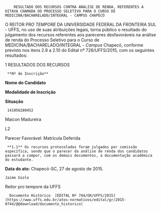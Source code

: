         RESULTADO DOS RECURSOS CONTRA ANÁLISE DE RENDA, REFERENTES À OITAVA CHAMADA DO PROCESSO SELETIVO PARA O CURSO DE MEDICINA/BACHARELADO/INTEGRAL - CAMPUS CHAPECÓ  

O REITOR *PRO TEMPORE* DA UNIVERSIDADE FEDERAL DA FRONTEIRA SUL - UFFS, no uso de suas atribuições legais, torna público o resultado do julgamento dos recursos referentes aos pareceres desfavoráveis na análise de renda do Processo Seletivo para o Curso de MEDICINA/BACHARELADO/INTEGRAL - *Campus* Chapecó, conforme previsto nos itens 2.8 a 2.10 do Edital nº 726/UFFS/2015, com os seguintes resultados:

 1 RESULTADOS DOS RECURSOS

     **Nº de Inscrição**

   **Nome do Candidato**

   **Modalidade de Inscrição**

   **Situação**

     141056280452

   Maicon Madureira

   L2

   Parecer Favorável: Matrícula Deferida

     **1.1** Os recursos protocolados foram julgados por comissão específica, sendo que o parecer da análise de renda dos candidatos passará a compor, com os demais documentos, a documentação acadêmica do estudante.

  

   **Data do ato:** Chapecó-SC, 27 de agosto de 2015.   
 

    Jaime Giolo   
 Reitor pro tempore da UFFS 

      Documento Histórico  [EDITAL Nº 744/GR/UFFS/2015](https://www.uffs.edu.br/atos-normativos/edital/gr/2015-0744/@@download/documento_historico)     
      